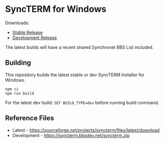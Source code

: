 # SyncTERM for Windows

Downloads:

- [Stable Release](https://github.com/bbs-io/syncterm-windows/releases/tag/stable)
- [Development Release](https://github.com/bbs-io/syncterm-windows/releases/tag/dev)

The latest builds will have a recent shared Synchronet BBS List included.

## Building

This repository builds the latest stable or dev SyncTERM Installer for Windows.

```
npm ci
npm run build
```

For the latest dev build: `SET BUILD_TYPE=dev` before running build command.

## Reference Files

- Latest - https://sourceforge.net/projects/syncterm/files/latest/download
- Development - https://syncterm.bbsdev.net/syncterm.zip
